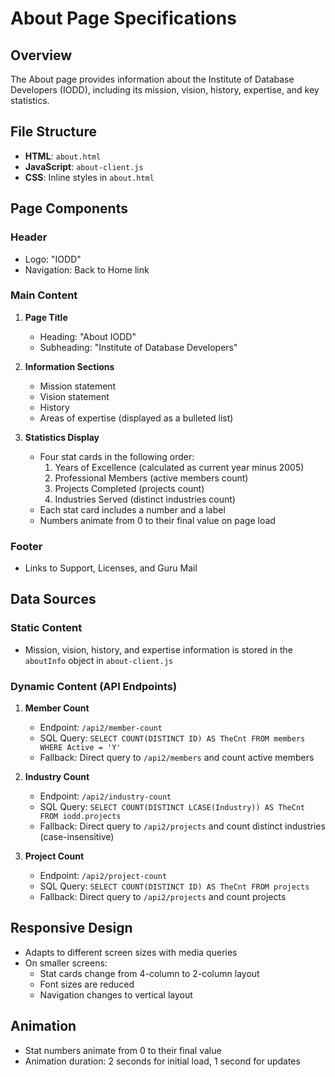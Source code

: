 # About Page Specifications

## Overview
The About page provides information about the Institute of Database Developers (IODD), including its mission, vision, history, expertise, and key statistics.

## File Structure
- **HTML**: `about.html`
- **JavaScript**: `about-client.js`
- **CSS**: Inline styles in `about.html`

## Page Components

### Header
- Logo: "IODD"
- Navigation: Back to Home link

### Main Content
1. **Page Title**
   - Heading: "About IODD"
   - Subheading: "Institute of Database Developers"

2. **Information Sections**
   - Mission statement
   - Vision statement
   - History
   - Areas of expertise (displayed as a bulleted list)

3. **Statistics Display**
   - Four stat cards in the following order:
     1. Years of Excellence (calculated as current year minus 2005)
     2. Professional Members (active members count)
     3. Projects Completed (projects count)
     4. Industries Served (distinct industries count)
   - Each stat card includes a number and a label
   - Numbers animate from 0 to their final value on page load

### Footer
- Links to Support, Licenses, and Guru Mail

## Data Sources

### Static Content
- Mission, vision, history, and expertise information is stored in the `aboutInfo` object in `about-client.js`

### Dynamic Content (API Endpoints)
1. **Member Count**
   - Endpoint: `/api2/member-count`
   - SQL Query: `SELECT COUNT(DISTINCT ID) AS TheCnt FROM members WHERE Active = 'Y'`
   - Fallback: Direct query to `/api2/members` and count active members

2. **Industry Count**
   - Endpoint: `/api2/industry-count`
   - SQL Query: `SELECT COUNT(DISTINCT LCASE(Industry)) AS TheCnt FROM iodd.projects`
   - Fallback: Direct query to `/api2/projects` and count distinct industries (case-insensitive)

3. **Project Count**
   - Endpoint: `/api2/project-count`
   - SQL Query: `SELECT COUNT(DISTINCT ID) AS TheCnt FROM projects`
   - Fallback: Direct query to `/api2/projects` and count projects

## Responsive Design
- Adapts to different screen sizes with media queries
- On smaller screens:
  - Stat cards change from 4-column to 2-column layout
  - Font sizes are reduced
  - Navigation changes to vertical layout

## Animation
- Stat numbers animate from 0 to their final value
- Animation duration: 2 seconds for initial load, 1 second for updates
